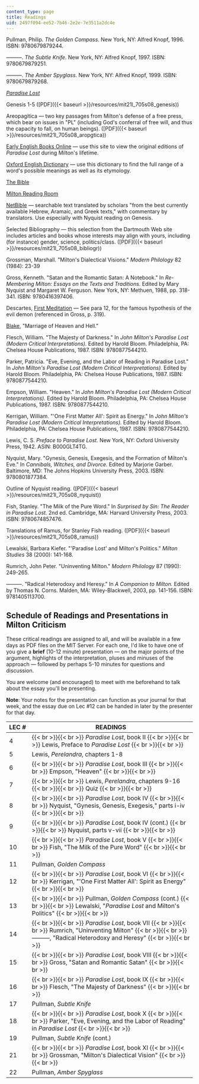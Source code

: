 ```yaml
---
content_type: page
title: Readings
uid: 2497f094-ee52-7b46-2e2e-7e3511a2dc4e
---
```


Pullman, Philip. _The Golden Compass_. New York, NY: Alfred Knopf, 1996. ISBN: 9780679879244.

———. _The Subtle Knife_. New York, NY: Alfred Knopf, 1997. ISBN: 9780679879251.

———. _The Amber Spyglass_. New York, NY: Alfred Knopf, 1999. ISBN: 9780679879268.

[_Paradise Lost_](http://www.dartmouth.edu/~milton/reading_room/pl/book_1/index.shtml)

Genesis 1-5 ([PDF]({{< baseurl >}}/resources/mit21l_705s08_genesis))

Areopagitica — two key passages from Milton's defense of a free press, which bear on issues in "PL" (including God's conferral of free will, and thus the capacity to fall, on human beings). ([PDF]({{< baseurl >}}/resources/mit21l_705s08_aropgtica))

[Early English Books Online](http://eebo.chadwyck.com/home) — use this site to view the original editions of _Paradise Lost_ during Milton's lifetime.

[Oxford English Dictionary](http://dictionary.oed.com/entrance.dtl) — use this dictionary to find the full range of a word's possible meanings as well as its etymology.

[The Bible](http://www.biblegateway.com/)

[Milton Reading Room](http://www.dartmouth.edu/~milton/)

[NetBible](http://www.bible.org/netbible/index.htm) — searchable text translated by scholars "from the best currently available Hebrew, Aramaic, and Greek texts," with commentary by translators. Use especially with Nyquist reading on Genesis.

Selected Bibliography — this selection from the Dartmouth Web site includes articles and books whose interests may align with yours, including (for instance) gender, science, politics/class. ([PDF]({{< baseurl >}}/resources/mit21l_705s08_bibliogr))

Grossman, Marshall. "Milton's Dialectical Visions." _Modern Philology_ 82 (1984): 23-39

Gross, Kenneth. "Satan and the Romantic Satan: A Notebook." In _Re-Membering Milton: Essays on the Texts and Traditions._ Edited by Mary Nyquist and Margaret W. Ferguson. New York, NY: Methuen, 1988, pp. 318-341. ISBN: 9780416397406.

Descartes, [First Meditation](http://www.sparknotes.com/philosophy/meditations/section2.rhtml) — See para 12, for the famous hypothesis of the evil demon (referenced in Gross, p. 319).

[Blake](http://www.blakearchive.org/blake/main.html), "Marriage of Heaven and Hell."

Flesch, William. "The Majesty of Darkness." In _John Milton's Paradise Lost (Modern Critical Interpretations)._ Edited by Harold Bloom. Philadelphia, PA: Chelsea House Publications, 1987. ISBN: 9780877544210.

Parker, Patricia. "Eve, Evening, and the Labor of Reading in Paradise Lost." In _John Milton's Paradise Lost (Modern Critical Interpretations)._ Edited by Harold Bloom. Philadelphia, PA: Chelsea House Publications, 1987. ISBN: 9780877544210.

Empson, William. "Heaven." In _John Milton's Paradise Lost (Modern Critical Interpretations)._ Edited by Harold Bloom. Philadelphia, PA: Chelsea House Publications, 1987. ISBN: 9780877544210.

Kerrigan, William. "'One First Matter All': Spirit as Energy." In _John Milton's Paradise Lost (Modern Critical Interpretations)._ Edited by Harold Bloom. Philadelphia, PA: Chelsea House Publications, 1987. ISBN: 9780877544210.

Lewis, C. S. _Preface to Paradise Lost._ New York, NY: Oxford University Press, 1942. ASIN: B000GLT4TG.

Nyquist, Mary. "Gynesis, Genesis, Exegesis, and the Formation of Milton's Eve." In _Cannibals, Witches, and Divorce._ Edited by Marjorie Garber. Baltimore, MD: The Johns Hopkins University Press, 2003. ISBN: 9780801877384.

Outline of Nyquist reading. ([PDF]({{< baseurl >}}/resources/mit21l_705s08_nyquist))

Fish, Stanley. "The Milk of the Pure Word." In _Surprised by Sin: The Reader in Paradise Lost._ 2nd ed. Cambridge, MA: Harvard University Press, 2003. ISBN: 9780674857476.

Translations of Ramus, for Stanley Fish reading. ([PDF]({{< baseurl >}}/resources/mit21l_705s08_ramus))

Lewalski, Barbara Kiefer. "'Paradise Lost' and Milton's Politics." _Milton Studies_ 38 (2000): 141-168.

Rumrich, John Peter. "Uninventing Milton." _Modern Philology_ 87 (1990): 249-265.

———. "Radical Heterodoxy and Heresy." In _A Companion to Milton._ Edited by Thomas N. Corns. Malden, MA: Wiley-Blackwell, 2003, pp. 141-156. ISBN: 9781405113700.

Schedule of Readings and Presentations in Milton Criticism
----------------------------------------------------------

These critical readings are assigned to all, and will be available in a few days as PDF files on the MIT Server. For each one, I'd like to have one of you give a **brief** (10-12 minute) presentation — on the major points of the argument, highlights of the interpretation, pluses and minuses of the approach — followed by perhaps 5-10 minutes for questions and discussion.

You are welcome (and encouraged) to meet with me beforehand to talk about the essay you'll be presenting.

**Note**: Your notes for the presentation can function as your journal for that week, and the essay due on Lec #12 can be handed in later by the presenter for that day.

| LEC # | READINGS |
| --- | --- |
| 4 |  {{< br >}}{{< br >}} _Paradise Lost_, book II {{< br >}}{{< br >}} Lewis, Preface to _Paradise Lost_ {{< br >}}{{< br >}}  |
| 5 | Lewis, _Perelandra_, chapters 1-8 |
| 6 |  {{< br >}}{{< br >}} _Paradise Lost_, book III {{< br >}}{{< br >}} Empson, "Heaven" {{< br >}}{{< br >}}  |
| 7 |  {{< br >}}{{< br >}} Lewis, _Perelandra_, chapters 9-16 {{< br >}}{{< br >}} Quiz {{< br >}}{{< br >}}  |
| 8 |  {{< br >}}{{< br >}} _Paradise Lost_, book IV {{< br >}}{{< br >}} Nyquist, "Gynesis, Genesis, Exegesis," parts i-iv {{< br >}}{{< br >}}  |
| 9 |  {{< br >}}{{< br >}} _Paradise Lost_, book IV (cont.) {{< br >}}{{< br >}} Nyquist, parts v-vii {{< br >}}{{< br >}}  |
| 10 |  {{< br >}}{{< br >}} _Paradise Lost_, book V {{< br >}}{{< br >}} Fish, "The Milk of the Pure Word" {{< br >}}{{< br >}}  |
| 11 | Pullman, _Golden Compass_ |
| 12 |  {{< br >}}{{< br >}} _Paradise Lost_, book VI {{< br >}}{{< br >}} Kerrigan, "'One First Matter All': Spirit as Energy" {{< br >}}{{< br >}}  |
| 13 |  {{< br >}}{{< br >}} Pullman, _Golden Compass_ (cont.) {{< br >}}{{< br >}} Lewalski, "_Paradise Lost_ and Milton's Politics" {{< br >}}{{< br >}}  |
| 14 |  {{< br >}}{{< br >}} _Paradise Lost_, book VII {{< br >}}{{< br >}} Rumrich, "Uninventing Milton" {{< br >}}{{< br >}} ———, "Radical Heterodoxy and Heresy" {{< br >}}{{< br >}}  |
| 15 |  {{< br >}}{{< br >}} _Paradise Lost_, book VIII {{< br >}}{{< br >}} Gross, "Satan and Romantic Satan" {{< br >}}{{< br >}}  |
| 16 |  {{< br >}}{{< br >}} _Paradise Lost_, book IX {{< br >}}{{< br >}} Flesch, "The Majesty of Darkness" {{< br >}}{{< br >}}  |
| 17 | Pullman, _Subtle Knife_ |
| 18 |  {{< br >}}{{< br >}} _Paradise Lost_, book X {{< br >}}{{< br >}} Parker, "Eve, Evening, and the Labor of Reading" in _Paradise Lost_ {{< br >}}{{< br >}}  |
| 19 | Pullman, _Subtle Knife_ (cont.) |
| 21 |  {{< br >}}{{< br >}} _Paradise Lost_, book XI {{< br >}}{{< br >}} Grossman, "Milton's Dialectical Vision" {{< br >}}{{< br >}}  |
| 22 | Pullman, _Amber Spyglass_